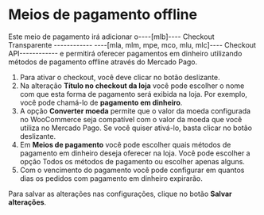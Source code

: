 # Meios de pagamento offline

Este meio de pagamento irá adicionar o----[mlb]---- Checkout Transparente ------------ ----[mla, mlm, mpe, mco, mlu, mlc]---- Checkout API------------ e permitirá oferecer pagamentos em dinheiro utilizando métodos de pagamento offline através do Mercado Pago.

1. Para ativar o checkout, você deve clicar no botão deslizante.
2. Na alteração **Título no checkout da loja** você pode escolher o nome com que esta forma de pagamento será exibida na loja. Por exemplo, você pode chamá-lo de **pagamento em dinheiro**.
3. A opção **Converter moeda** permite que o valor da moeda configurada no WooCommerce seja compatível com o valor da moeda que você utiliza no Mercado Pago. Se você quiser ativá-lo, basta clicar no botão deslizante.
4. Em **Meios de pagamento** você pode escolher quais métodos de pagamento em dinheiro deseja oferecer na loja. Você pode escolher a opção Todos os métodos de pagamento ou escolher apenas alguns.
5. Com o vencimento do pagamento você pode configurar em quantos dias os pedidos com pagamento em dinheiro expirarão.

Para salvar as alterações nas configurações, clique no botão **Salvar alterações**.